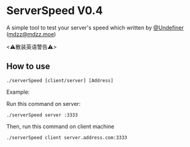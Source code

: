 # ServerSpeed V0.4 

A simple tool to test your server's speed which written by [@Undefiner](https://t.me/Undefiner) (mdzz@mdzz.moe)

<⚠️散装英语警告⚠️>

## How to use

`./serverSpeed [client/server] [Address]`

Example:

Run this command on server: 

`./serverSpeed server :3333`

Then, run this command on client machine

`./serverSpeed client server.address.com:3333`